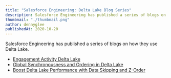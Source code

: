 ```yaml
---
title: "Salesforce Engineering: Delta Lake Blog Series"
description: Salesforce Engineering has published a series of blogs on how they use Delta Lake.
thumbnail: "./thumbnail.png"
author: dennyglee
publishedAt: 2020-10-20
---
```


Salesforce Engineering has published a series of blogs on how they use Delta Lake.

- [Engagement Activity Delta Lake](https://engineering.salesforce.com/engagement-activity-delta-lake-2e9b074a94af)
- [Global Synchronousness and Ordering in Delta Lake](https://engineering.salesforce.com/global-synchronousness-and-ordering-in-delta-lake-9b912d980ebf)
- [Boost Delta Lake Performance with Data Skipping and Z-Order](https://engineering.salesforce.com/boost-delta-lake-performance-with-data-skipping-and-z-order-75c7e6c59133)
